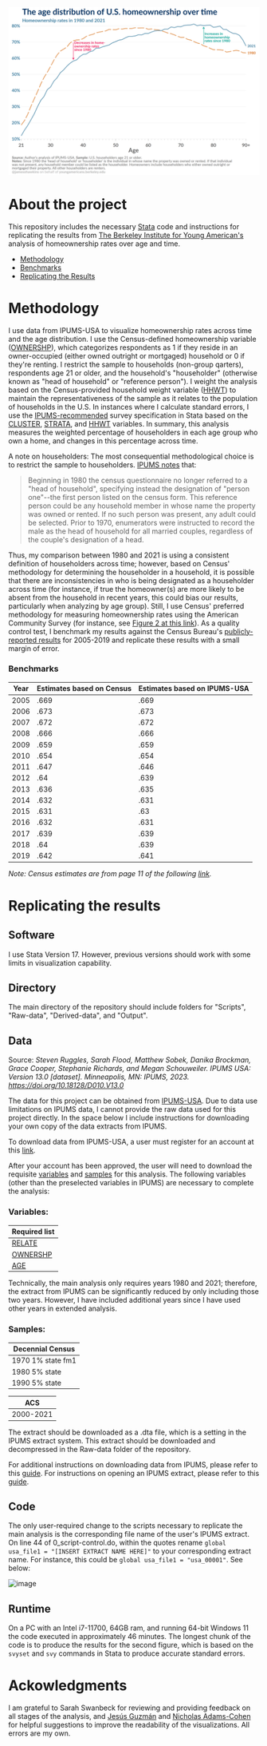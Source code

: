 ![First Figure](https://github.com/jamesohawkins/US-Home-Ownership/blob/main/Output/main_1980and2021.png)

# About the project
This repository includes the necessary [Stata](https://www.stata.com/) code and instructions for replicating the results from [The Berkeley Institute for Young American's](http://youngamericans.berkeley.edu/) analysis of homeownership rates over age and time.

- [Methodology](#methodology)
- [Benchmarks](#benchmarks)
- [Replicating the Results](#replicating-the-results)

# Methodology
I use data from IPUMS-USA to visualize homeownership rates across time and the age distribution. I use the Census-defined homeownership variable ([OWNERSHP](https://usa.ipums.org/usa-action/variables/OWNERSHP#description_section)), which categorizes respondents as 1 if they reside in an owner-occupied (either owned outright or mortgaged) household or 0 if they're renting. I restrict the sample to households (non-group qarters), respondents age 21 or older, and the household's "householder" (otherwise known as "head of household" or "reference person"). I weight the analysis based on the Census-provided household weight variable ([HHWT](https://usa.ipums.org/usa-action/variables/HHWT#description_section)) to maintain the representativeness of the sample as it relates to the population of households in the U.S. In instances where I calculate standard errors, I use the [IPUMS-recommended](https://usa.ipums.org/usa/complex_survey_vars/userNotes_variance.shtml) survey specification in Stata based on the [CLUSTER](https://usa.ipums.org/usa-action/variables/CLUSTER#description_section), [STRATA](https://usa.ipums.org/usa-action/variables/STRATA#description_section), and [HHWT](https://usa.ipums.org/usa-action/variables/HHWT#description_section) variables. In summary, this analysis measures the weighted percentage of householders in each age group who own a home, and changes in this percentage across time.

A note on householders: The most consequential methodological choice is to restrict the sample to householders. [IPUMS notes](https://usa.ipums.org/usa-action/variables/RELATE#comparability_section) that:
>Beginning in 1980 the census questionnaire no longer referred to a "head of household", specifying instead the designation of "person one"--the first person listed on the census form. This reference person could be any household member in whose name the property was owned or rented. If no such person was present, any adult could be selected. Prior to 1970, enumerators were instructed to record the male as the head of household for all married couples, regardless of the couple's designation of a head.

Thus, my comparison between 1980 and 2021 is using a consistent definition of householders across time; however, based on Census' methodology for determining the householder in a household, it is possible that there are inconsistencies in who is being designated as a householder across time (for instance, if true the homeowner(s) are more likely to be absent from the household in recent years, this could bias our results, particularly when analyzing by age group). Still, I use Census' preferred methodology for measuring homeownership rates using the American Community Survey (for instance, see [Figure 2 at this link](https://www.census.gov/library/stories/2022/11/homeownership-by-young-households-below-pre-great-recession-levels.html)). As a quality control test, I benchmark my results against the Census Bureau's [publicly-reported results](https://www.census.gov/content/dam/Census/library/publications/2021/acs/acsbr-010.pdf) for 2005-2019 and replicate these results with a small margin of error.

### Benchmarks
| Year  | Estimates based on Census  | Estimates based on IPUMS-USA |
| ----------- | ----------- | ----------- |
| 2005 | .669 | .669 |
| 2006 | .673 | .673 |
| 2007 | .672 | .672 |
| 2008 | .666 | .666 |
| 2009 | .659 | .659 |
| 2010 | .654 | .654 |
| 2011 | .647 | .646 |
| 2012 | .64 | .639 |
| 2013 | .636 | .635 |
| 2014 | .632 | .631 |
| 2015 | .631 | .63 |
| 2016 | .632 | .631 |
| 2017 | .639 | .639 |
| 2018 | .64 | .639 |
| 2019 | .642 | .641 |

*Note: Census estimates are from page 11 of the following [link](https://www.census.gov/content/dam/Census/library/publications/2021/acs/acsbr-010.pdf).*

# Replicating the results

## Software
I use Stata Version 17. However, previous versions should work with some limits in visualization capability.

## Directory
The main directory of the repository should include folders for "Scripts", "Raw-data", "Derived-data", and "Output".

## Data
Source: *Steven Ruggles, Sarah Flood, Matthew Sobek, Danika Brockman, Grace Cooper,  Stephanie Richards, and Megan Schouweiler. IPUMS USA: Version 13.0 [dataset]. Minneapolis, MN: IPUMS, 2023. https://doi.org/10.18128/D010.V13.0*

The data for this project can be obtained from [IPUMS-USA](https://usa.ipums.org/usa/). Due to data use limitations on IPUMS data, I cannot provide the raw data used for this project directly. In the space below I include instructions for downloading your own copy of the data extracts from IPUMS.

To download data from IPUMS-USA, a user must register for an account at this [link](https://uma.pop.umn.edu/usa/user/new?return_url=https%3A%2F%2Fusa.ipums.org%2Fusa-action%2Fmenu).

After your account has been approved, the user will need to download the requisite [variables](https://usa.ipums.org/usa-action/variables/group) and [samples](https://usa.ipums.org/usa-action/samples) for this analysis. The following variables (other than the preselected variables in IPUMS) are necessary to complete the analysis:

### Variables:
| Required list |
| ----------- |
| [RELATE](https://usa.ipums.org/usa-action/variables/RELATE#description_section)      |
| [OWNERSHP](https://usa.ipums.org/usa-action/variables/OWNERSHP#description_section)    |
| [AGE](https://usa.ipums.org/usa-action/variables/AGE#description_section)         |

Technically, the main analysis only requires years 1980 and 2021; therefore, the extract from IPUMS can be significantly reduced by only including those two years. However, I have included additional years since I have used other years in extended analysis.

### Samples:

| Decennial Census      |
| ----------- |
| 1970 1% state fm1      |
| 1980 5% state      |
| 1990 5% state      |

| ACS |
| ----------- |
| 2000-2021 |

The extract should be downloaded as a .dta file, which is a setting in the IPUMS extract system. This extract should be downloaded and decompressed in the Raw-data folder of the repository.

For additional instructions on downloading data from IPUMS, please refer to this [guide](https://cps.ipums.org/cps/instructions.shtml). For instructions on opening an IPUMS extract, please refer to this [guide](https://usa.ipums.org/usa/extract_instructions.shtml).

## Code
The only user-required change to the scripts necessary to replicate the main analysis is the corresponding file name of the user's IPUMS extract. On line 44 of 0_script-control.do, within the quotes rename `global usa_file1 = "[INSERT EXTRACT NAME HERE]"` to your corresponding extract name. For instance, this could be `global usa_file1 = "usa_00001"`. See below:

![image](https://user-images.githubusercontent.com/51392605/229632997-80d0d6c3-d5ae-48dc-96b0-11d5cbf9d7de.png)

## Runtime
On a PC with an Intel i7-11700, 64GB ram, and running 64-bit Windows 11 the code executed in approximately 46 minutes. The longest chunk of the code is to produce the results for the second figure, which is based on the `svyset` and `svy` commands in Stata to produce accurate standard errors.

# Ackowledgments
I am grateful to Sarah Swanbeck for reviewing and providing feedback on all stages of the analysis, and [Jesús Guzmán](https://github.com/jesus-guzman) and [Nicholas Adams-Cohen](https://github.com/njadamscohen) for helpful suggestions to improve the readability of the visualizations. All errors are my own.
